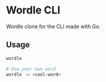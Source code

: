 # Wordle CLI

Wordle clone for the CLI made with Go.

## Usage

```bash
wordle

# Use your own word
wordle -w <cool-word>
```
